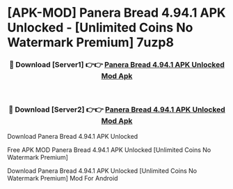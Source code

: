 # [APK-MOD] Panera Bread 4.94.1 APK Unlocked - [Unlimited Coins No Watermark Premium] 7uzp8



<div align="center">
<h3>🔴 Download [Server1] 👉👉 <a href="https://momento.my/?title=Panera_Bread_4.94.1_APK_Unlocked">Panera Bread 4.94.1 APK Unlocked Mod Apk</a></h3><br>

<h3>🔴 Download [Server2] 👉👉 <a href="https://momento.my/?title=Panera_Bread_4.94.1_APK_Unlocked">Panera Bread 4.94.1 APK Unlocked Mod Apk</a></h3>
</div>



Download Panera Bread 4.94.1 APK Unlocked 

Free APK MOD Panera Bread 4.94.1 APK Unlocked [Unlimited Coins No Watermark Premium]

Download Panera Bread 4.94.1 APK Unlocked [Unlimited Coins No Watermark Premium] Mod For Android
